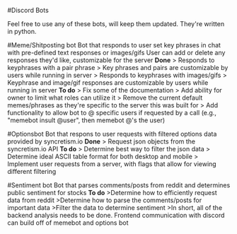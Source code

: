#Discord Bots

Feel free to use any of these bots, will keep them updated. They're written in python.

#Meme/Shitposting bot
    Bot that responds to user set key phrases in chat with pre-defined text responses or images/gifs
    User can add or delete any responses they'd like, customizable for the server
    **Done**
      > Responds to keyphrases with a pair phrase
      > Key phrases and pairs are customizable by users while running in server
      > Responds to keyphrases with images/gifs
      > Keyphrase and image/gif responses are customizable by users while running in server
    **To do**
      > Fix some of the documentation
      > Add ability for owner to limit what roles can utilize it
      > Remove the current default memes/phrases as they're specific to the server this was built for
      > Add functionality to allow bot to @ specific users if requested by a call (e.g., "memebot insult @user", then memebot @'s the user)
     
#Optionsbot
    Bot that respons to user requests with filtered options data provided by syncretism.io
    **Done**
      > Request json objects from the syncretism.io API
    **To do**
      > Determine best way to filter the json data
      > Determine ideal ASCII table format for both desktop and mobile
      > Implement user requests from a server, with flags that allow for viewing different filtering
 
 
#Sentiment bot
    Bot that parses comments/posts from reddit and determines public sentiment for stocks
    **To do**
      >Determine how to efficiently request data from reddit
      >Determine how to parse the comments/posts for important data
      >Filter the data to determine sentiment
      >In short, all of the backend analysis needs to be done. Frontend communication with discord can build off of memebot and options bot
    
    
    
    
    
    
